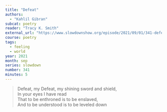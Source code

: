 ```yaml
---
title: "Defeat"
authors:
  - "Kahlil Gibran"
subcat: poetry
reader: "Tracy K. Smith"
external_url: "https://www.slowdownshow.org/episode/2021/09/01/341-defeat"
course: poetry
tags:
  - feeling
  - world
year: 2021
month: sep
series: slowdown
number: 341
minutes: 5
---
```


> Defeat, my Defeat, my shining sword and shield,  
In your eyes I have read  
That to be enthroned is to be enslaved,  
And to be understood is to be leveled down
